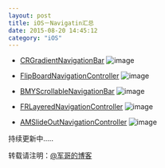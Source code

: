 ```yaml
---
layout: post
title: iOS－Navigatin汇总
date: 2015-08-20 14:45:12
category: "iOS"
---
```


* [CRGradientNavigationBar](https://github.com/chroman/CRGradientNavigationBar)
![image](https://camo.githubusercontent.com/7a87ea5dfe1ca53bf9f832396455860bcd24b3c2/687474703a2f2f6368726f6d616e2e6d652f77702d636f6e74656e742f75706c6f6164732f323031332f31302f6d61696e2e706e67)

* [FlipBoardNavigationController](https://github.com/michaelhenry/FlipBoardNavigationController)
![image](https://camo.githubusercontent.com/ef6d4753de803d3566c4f5bf893078e2a9849de7/687474703a2f2f69313130322e70686f746f6275636b65742e636f6d2f616c62756d732f673434372f6d69636861656c68656e72793131392f694f5353696d756c61746f7253637265656e73686f744d61793232303133313233303236414d5f7a707336656334316437342e706e67)

* [BMYScrollableNavigationBar](https://github.com/beamly/BMYScrollableNavigationBar)
![image](https://camo.githubusercontent.com/b04b160d8e3f8acde073c4b328e29cbf2ac8b9f6/68747470733a2f2f696d672d692e7a6565626f782e636f6d2f696d616765732f7567632f757537633930393131362d663738312d343232322d626132362d6639663664373466356630612f63316362646166622d643639302d343535622d393534662d6435343864323964613131372e676966)
 * [FRLayeredNavigationController](https://github.com/weissi/FRLayeredNavigationController)
![image](https://github.com/weissi/FRLayeredNavigationController/raw/master/FRLayeredNavigationControllerScreenshot-iOS7.png)

* [AMSlideOutNavigationController](https://github.com/andreamazz/SlideOutNavigation)
![image](https://raw.githubusercontent.com/andreamazz/SlideOutNavigation/master/screenshot.png)

持续更新中.....

转载请注明：[@军哥的博客](http://navy1994.github.io/ios/2015/08/20/navigation-collect.html)

